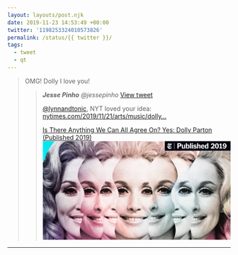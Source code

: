 ```yaml
---
layout: layouts/post.njk
date: 2019-11-23 14:53:49 +00:00
twitter: '1198253324010573826'
permalink: /status/{{ twitter }}/
tags: 
  - tweet
  - qt
---
```


> OMG! Dolly I love you! 
> 
> > <cite>**Jesse Pinho** @jessepinho</cite> [View tweet](https://twitter.com/jessepinho/status/1198229640327897088)
> > 
> > [@lynnandtonic](/), NYT loved your idea: [nytimes.com/2019/11/21/arts/music/dolly…](https://nytimes.com/2019/11/21/arts/music/dolly-parton.html?module=inline)
> > 
> > [<span>Is There Anything We Can All Agree On? Yes: Dolly Parton (Published 2019)</span> ![Dolly Parton’s face](/img/_qt/24Dolly-cover-facebookJumbo.jpg)](https://nytimes.com/2019/11/21/arts/music/dolly-parton.html?module=inline)

---
